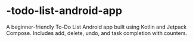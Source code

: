 # -todo-list-android-app
A beginner-friendly To-Do List Android app built using Kotlin and Jetpack Compose. Includes add, delete, undo, and task completion with counters.
